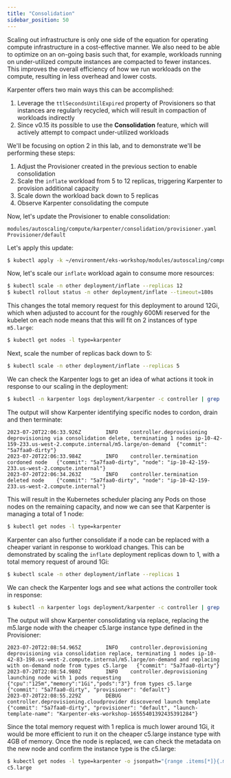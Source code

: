 ```yaml
---
title: "Consolidation"
sidebar_position: 50
---
```


Scaling out infrastructure is only one side of the equation for operating compute infrastructure in a cost-effective manner. We also need to be able to optimize on an on-going basis such that, for example, workloads running on under-utilized compute instances are compacted to fewer instances. This improves the overall efficiency of how we run workloads on the compute, resulting in less overhead and lower costs.

Karpenter offers two main ways this can be accomplished:

1. Leverage the `ttlSecondsUntilExpired` property of Provisioners so that instances are regularly recycled, which will result in compaction of workloads indirectly
2. Since v0.15 its possible to use the **Consolidation** feature, which will actively attempt to compact under-utilized workloads

We'll be focusing on option 2 in this lab, and to demonstrate we'll be performing these steps:

1. Adjust the Provisioner created in the previous section to enable consolidation
2. Scale the `inflate` workload from 5 to 12 replicas, triggering Karpenter to provision additional capacity
3. Scale down the workload back down to 5 replicas
4. Observe Karpenter consolidating the compute

Now, let's update the Provisioner to enable consolidation:

```kustomization
modules/autoscaling/compute/karpenter/consolidation/provisioner.yaml
Provisioner/default
```

Let's apply this update:

```bash
$ kubectl apply -k ~/environment/eks-workshop/modules/autoscaling/compute/karpenter/consolidation
```

Now, let's scale our `inflate` workload again to consume more resources:

```bash
$ kubectl scale -n other deployment/inflate --replicas 12
$ kubectl rollout status -n other deployment/inflate --timeout=180s
```

This changes the total memory request for this deployment to around 12Gi, which when adjusted to account for the roughly 600Mi reserved for the kubelet on each node means that this will fit on 2 instances of type `m5.large`:

```bash
$ kubectl get nodes -l type=karpenter
```

Next, scale the number of replicas back down to 5:

```bash
$ kubectl scale -n other deployment/inflate --replicas 5
```

We can check the Karpenter logs to get an idea of what actions it took in response to our scaling in the deployment:

```bash test=false
$ kubectl -n karpenter logs deployment/karpenter -c controller | grep 'deprovisioning via consolidation delete' -A 2
```

The output will show Karpenter identifying specific nodes to cordon, drain and then terminate:

```text
2023-07-20T22:06:33.926Z        INFO    controller.deprovisioning       deprovisioning via consolidation delete, terminating 1 nodes ip-10-42-159-233.us-west-2.compute.internal/m5.large/on-demand  {"commit": "5a7faa0-dirty"}
2023-07-20T22:06:33.984Z        INFO    controller.termination  cordoned node   {"commit": "5a7faa0-dirty", "node": "ip-10-42-159-233.us-west-2.compute.internal"}
2023-07-20T22:06:34.263Z        INFO    controller.termination  deleted node    {"commit": "5a7faa0-dirty", "node": "ip-10-42-159-233.us-west-2.compute.internal"}
```

This will result in the Kubernetes scheduler placing any Pods on those nodes on the remaining capacity, and now we can see that Karpenter is managing a total of 1 node:

```bash
$ kubectl get nodes -l type=karpenter
```

Karpenter can also further consolidate if a node can be replaced with a cheaper variant in response to workload changes. This can be demonstrated by scaling the `inflate` deployment replicas down to 1, with a total memory request of around 1Gi:

```bash
$ kubectl scale -n other deployment/inflate --replicas 1
```

We can check the Karpenter logs and see what actions the controller took in response: 

```bash test=false
$ kubectl -n karpenter logs deployment/karpenter -c controller | grep 'deprovisioning via consolidation replace' -A 2
```

The output will show Karpenter consolidating via replace, replacing the m5.large node with the cheaper c5.large instance type defined in the Provisioner:

```text
2023-07-20T22:08:54.965Z        INFO    controller.deprovisioning       deprovisioning via consolidation replace, terminating 1 nodes ip-10-42-83-198.us-west-2.compute.internal/m5.large/on-demand and replacing with on-demand node from types c5.large   {"commit": "5a7faa0-dirty"}
2023-07-20T22:08:54.980Z        INFO    controller.deprovisioning       launching node with 1 pods requesting {"cpu":"125m","memory":"1Gi","pods":"3"} from types c5.large  {"commit": "5a7faa0-dirty", "provisioner": "default"}
2023-07-20T22:08:55.229Z        DEBUG   controller.deprovisioning.cloudprovider discovered launch template      {"commit": "5a7faa0-dirty", "provisioner": "default", "launch-template-name": "Karpenter-eks-workshop-16555401392435391284"}
```

Since the total memory request with 1 replica is much lower around 1Gi, it would be more efficient to run it on the cheaper c5.large instance type with 4GB of memory. Once the node is replaced, we can check the metadata on the new node and confirm the instance type is the c5.large: 

```bash
$ kubectl get nodes -l type=karpenter -o jsonpath="{range .items[*]}{.metadata.labels.node\.kubernetes\.io/instance-type}{'\n'}{end}"
c5.large
```

